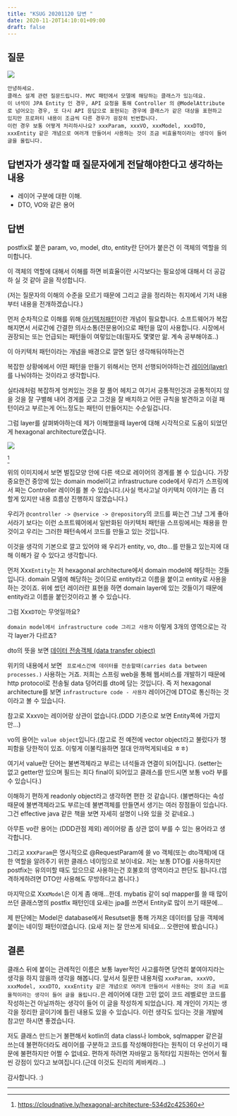 ```yaml
---
title: "KSUG 20201120 답변 "
date: 2020-11-20T14:10:01+09:00
draft: false
---
```


## 질문

![](../2020-11-20-14-19-10.png)

```
안녕하세요.
클래스 설계 관련 질문드립니다. MVC 패턴에서 모델에 해당하는 클래스가 있는데요.
이 녀석이 JPA Entity 인 경우, API 요청을 통해 Controller 의 @ModelAttribute 로 넘어오는 경우, 또 다시 API 응답으로 표현되는 경우에 클래스가 같은 대상을 표현하고 있지만 프로퍼티 내용이 조금씩 다른 경우가 굉장히 빈번합니다.
이런 경우 보통 어떻게 처리하시나요? xxxParam, xxxVO, xxxModel, xxxDTO, xxxEntity 같은 개념으로 여러개 만들어서 사용하는 것이 조금 비효율적이라는 생각이 들어 글을 올립니다.
```

## 답변자가 생각할 때 질문자에게 전달해야한다고 생각하는 내용

- 레이어 구분에 대한 이해.
- DTO, VO와 같은 용어



## 답변

postfix로 붙은 param, vo, model, dto, entity란 단어가 붙은건 이 객체의 역할을 의미합니다.

이 객체의 역할에 대해서 이해를 하면 비효율이란 시각보다는 필요성에 대해서 더 공감하 실 것 같아 글을 작성합니다.

(저는 질문자의 이해의 수준을 모르기 때문에 그리고 글을 정리하는 취지에서 기저 내용부터 내용을 전개하겠습니다.)

먼저 순차적으로 이해를 위해 [아키텍처패턴](https://en.wikipedia.org/wiki/Architectural_pattern)이란 개념이 필요합니다. 소프트웨어가 복잡해지면서 서로간에 간결한 의사소통(전문용어)으로 패턴을 많이 사용합니다. 시장에서 권장되는 또는 언급되는 패턴들이 여렇있는데(필자도 몇몇만 앎. 계속 공부해야죠..)

이 아키텍처 패턴이라는 개념을 배경으로 깔면 일단 생각해둬야하는건

복잡한 상황에에서 어떤 패턴을 만들기 위해서는 
먼저 선행되어야하는건 [레이어(layer)](https://en.wikipedia.org/wiki/Layer_(object-oriented_design))를 나눠야하는 것이라고 생각합니다.

실타래처럼 복잡하게 엉켜있는 것을 잘 풀어 헤치고 여기서 공통적인것과 공통적이지 않을 것을 잘 구별해 내어 경게를 긋고 그것을 잘 배치하고 어떤 규칙을 발견하고 이걸 패턴이라고 부르는게 어느정도는 패턴이 만들어지는 수순일겁니다.

그럼 layer를 살펴봐야하는데
제가 이해했을때 layer에 대해 시각적으로 도움이 되었던게 hexagonal architecture였습니다.

![](../2020-11-23-11-02-20.png)

[^1]

위의 이미지에서 보면 벌집모양 안에 다른 색으로 레이어의 경계를 볼 수 있습니다.
가장 중요한건 중앙에 있는 domain model이고 infrastructure code에서 우리가 스프링에서 짜는 Controller 레이어를 볼 수 있습니다.(사실 헥사고날 아키텍처 이야기는 좀 더 할게 있지만 내용 흐름상 진행하지 않겠습니다.)

우리가 `@controller -> @service -> @repository`의 코드를 짜는건 그냥 그게 좋아서라기 보다는 이런 소프트웨어에서 일반화된 아키텍처 패턴을 스프링에서는 채용을 한 것이고 우리는 그러한 패턴속에서 코드를 만들고 있는 것입니다.

이것을 생각의 기본으로 깔고 있어야 왜 우리가 entity, vo, dto...를 만들고 있는지에 대해 이해가 갈 수 있다고 생각합니다.

먼저 Xxx`Entity`는 저 hexagonal architecture에서 domain model에 해당하는 것들입니다. domain 모델에 해당하는 것이므로 entity라고 이름을 붙이고 entity로 사용을 하는 것이죠. 위에 썼던 레이러란 표현을 하면 domain layer에 있는 것들이기 때문에 entity라고 이름을 붙인것이라고 볼 수 있습니다.

그럼 Xxx`DTO`는 무엇일까요? 

`domain model에서 infrastructure code 그리고 사용자` 이렇게 3개의 영역으로는 각각 layer가 다르죠?

dto의 뜻을 보면 
[데이터 전송객체 (data transfer object)](https://ko.wikipedia.org/wiki/%EB%8D%B0%EC%9D%B4%ED%84%B0_%EC%A0%84%EC%86%A1_%EA%B0%9D%EC%B2%B4) 

위키의 내용에서 보면 ` 프로세스간에 데이터를 전송할때(carries data between processes.)` 사용하는 거죠. 저희는 스프링 web을 통해 웹서비스를 개발하기 때문에 http protocol로 전송될 data 덩어리를 dto에 담는 것입니다. 즉 저 hexagonal architecture를 보면 `infrastructure code - 사용자` 레이어간에 DTO로 통신하는 것이라고 볼 수 있습니다.

참고로 Xxx`VO`는 레이어랑 상관이 없습니다.(DDD 기준으로 보면 Entity쪽에 가깝지만...)

vo의 용어는 `value object`입니다.(참고로 전 예전에 vector object라고 불렀다가 챙피함을 당한적이 있죠. 이렇게 이불킥을하면 절대 안까먹게되네요 ㅎㅎ)

여기서 value란 단어는 불변객체라고 부르는 녀석들과 연결이 되어집니다.
(setter는 없고 getter만 있으며 필드는 죄다 final이 되어있고 클래스를 만드시면 보통 vo라 부를 수 있습니다.)

이해하기 편하게 readonly object라고 생각하면 편한 것 같습니다. (불변하다는 속성 때문에 불변객체라고도 부르는데 불변객체를 만들면서 생기는 여러 장점들이 있습니다. 그건 effective java 같은 책을 보면 자세히 설명이 나와 있을 것 같네요..)

아무튼 vo란 용어는 (DDD관점 제외) 레이어랑 좀 상관 없이 부를 수 있는 용어라고 생각합니다.

그리고 xxx`Param`은 명시적으로 @RequestParam에 쓸 vo 객체(또는 dto객체)에 대한 역할을 알려주기 위한 클래스 네이밍으로 보이네요. 저는 보통 DTO를 사용하지만 postfix는 유의미할 때도 있으므로 사용하는건 호불호의 영역이라고 판단도 됩니다.(엄격하게하려면 DTO만 사용해도 무방하다고 봅니다.)

마지막으로 Xxx`Model`은 이게 좀 애매...한데. mybatis 같이 sql mapper를 쓸 때 많이 쓰던 클래스명의 postfix 패턴인데 요새는 jpa를 쓰면서 Entity로 많이 쓰기 때문에...

제 판단에는 Model은 database에서 Resutset을 통해 가져온 데이터를 담을 객체에 붙이는 네이밍 패턴이였습니다. (요새 저는 잘 안쓰게 되네요... 오랜만에 봤습니다.)

## 결론

클래스 뒤에 붙이는 관례적인 이름은 보통 layer적인 사고를하면 당연히 붙여야지라는 생각을 하지 않을까 생각을 해봅니다. 앞서서 질문한 내용처럼 `xxxParam, xxxVO, xxxModel, xxxDTO, xxxEntity 같은 개념으로 여러개 만들어서 사용하는 것이 조금 비효율적이라는 생각이 들어 글을 올립니다.`은 레이어에 대한 고민 없이 코드 레벨로만 코드를 작성하는건 아닐까하는 생각이 들어 이 글을 작성하게 되었습니다. 제 개인이 가지는 생각을 정리한 글이기에 틀린 내용도 있을 수 있습니다. 이런 생각도 있다는 것을 개발에 참고만 하시면 좋겠습니다.

저도 클래스 만드는거 불편해서 kotlin의 data class나 lombok, sqlmapper 같은걸 쓰는데 불편하더라도 레이어를 구분하고 코드를 작성해야한다는 원칙이 더 우선이기 때문에 불편하지만 어쩔 수 없네요. 편하게 하려면 자바말고 동적타입 지원하는 언어서 훨씬 강점이 있다고 보여집니다.(근데 이것도 진리의 케바케라...)

감사합니다. :)


---

[^1]: https://cloudnative.ly/hexagonal-architecture-534d2c425360